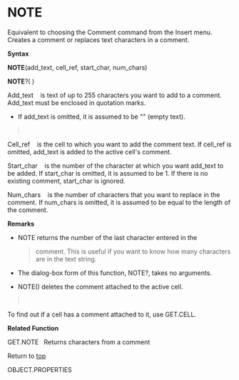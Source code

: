 NOTE
====

Equivalent to choosing the Comment command from the Insert menu. Creates
a comment or replaces text characters in a comment.

**Syntax**

**NOTE**(add\_text, cell\_ref, start\_char, num\_chars)

**NOTE**?( )

Add\_text    is text of up to 255 characters you want to add to a
comment. Add\_text must be enclosed in quotation marks.

-   If add\_text is omitted, it is assumed to be \"\" (empty text).

>  

Cell\_ref    is the cell to which you want to add the comment text. If
cell\_ref is omitted, add\_text is added to the active cell\'s comment.

Start\_char    is the number of the character at which you want
add\_text to be added. If start\_char is omitted, it is assumed to be 1.
If there is no existing comment, start\_char is ignored.

Num\_chars    is the number of characters that you want to replace in
the comment. If num\_chars is omitted, it is assumed to be equal to the
length of the comment.

**Remarks**

-   NOTE returns the number of the last character entered in the
    > comment. This is useful if you want to know how many characters
    > are in the text string.

-   The dialog-box form of this function, NOTE?, takes no arguments.

-   NOTE() deletes the comment attached to the active cell.

>  

To find out if a cell has a comment attached to it, use GET.CELL.

**Related Function**

GET.NOTE   Returns characters from a comment

Return to [top](#H)

OBJECT.PROPERTIES
